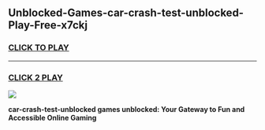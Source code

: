 
## Unblocked-Games-car-crash-test-unblocked-Play-Free-x7ckj
<h3>
<a href="https://premium76.site?title=car-crash-test-unblocked&ref=10A">CLICK TO PLAY</a></h3>
<hr>

<h3>
<a href="https://premium76.site?title=car-crash-test-unblocked&ref=10A">CLICK 2 PLAY</a>
  
</h3>

<a href="https://premium76.site?title=car-crash-test-unblocked&ref=10A"><img src="https://clearcache.store/games.png"></a>


**car-crash-test-unblocked games unblocked: Your Gateway to Fun and Accessible Online Gaming**
